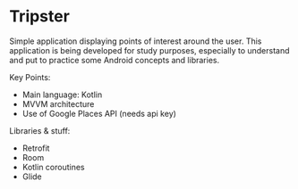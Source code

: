 # Tripster

Simple application displaying points of interest around the user.
This application is being developed for study purposes, especially to understand and put to practice some Android concepts and libraries.

Key Points:
- Main language: Kotlin
- MVVM architecture
- Use of Google Places API (needs api key)

Libraries & stuff:
- Retrofit 
- Room 
- Kotlin coroutines
- Glide
